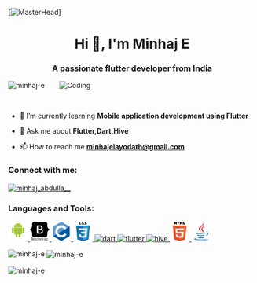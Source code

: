[![MasterHead](https://uploads-ssl.webflow.com/5ef9f09160a5c429970bc031/642815e98fbcbed931bfb3e6_Flutter%20Animations_Cover.png)]
<h1 align="center">Hi 👋, I'm Minhaj E</h1>
<h3 align="center">A passionate flutter developer from India</h3>
<img align="right" alt="Coding" width="400" src="https://blogger.googleusercontent.com/img/a/AVvXsEiBvTaWkOFFihJud4ctimi-3DXWWjwU_x98aUPlba97hoBkHFASSExnr4U5JatHKG_PTDVeyDJ37dPC1EbAtGLNPZP9ixKznYdrTee8cs8kEiiiDfFdHUJ3JDMg2rGLCDCsmYMxSKzq7ci_PrWr4UEuPW1I5VVPTOHY282HjbC4AU5tCVqnvsu-Ss3p">


<p align="left"> <img src="https://komarev.com/ghpvc/?username=minhaj-e&label=Profile%20views&color=0e75b6&style=flat" alt="minhaj-e" /> </p>

<p align="left"> <a href="https://twitter.com/" target="blank"><img src="https://img.shields.io/twitter/follow/?logo=twitter&style=for-the-badge" alt="" /></a> </p>

- 🌱 I’m currently learning **Mobile application development using Flutter**

- 💬 Ask me about **Flutter,Dart,Hive**

- 📫 How to reach me **minhajelayodath@gmail.com**

<h3 align="left">Connect with me:</h3>
<p align="left">
<a href="https://instagram.com/minhaj_abdulla__" target="blank"><img align="center" src="https://raw.githubusercontent.com/rahuldkjain/github-profile-readme-generator/master/src/images/icons/Social/instagram.svg" alt="minhaj_abdulla__" height="30" width="40" /></a>
</p>

<h3 align="left">Languages and Tools:</h3>
<p align="left"> <a href="https://developer.android.com" target="_blank" rel="noreferrer"> <img src="https://raw.githubusercontent.com/devicons/devicon/master/icons/android/android-original-wordmark.svg" alt="android" width="40" height="40"/> </a> <a href="https://getbootstrap.com" target="_blank" rel="noreferrer"> <img src="https://raw.githubusercontent.com/devicons/devicon/master/icons/bootstrap/bootstrap-plain-wordmark.svg" alt="bootstrap" width="40" height="40"/> </a> <a href="https://www.cprogramming.com/" target="_blank" rel="noreferrer"> <img src="https://raw.githubusercontent.com/devicons/devicon/master/icons/c/c-original.svg" alt="c" width="40" height="40"/> </a> <a href="https://www.w3schools.com/css/" target="_blank" rel="noreferrer"> <img src="https://raw.githubusercontent.com/devicons/devicon/master/icons/css3/css3-original-wordmark.svg" alt="css3" width="40" height="40"/> </a> <a href="https://dart.dev" target="_blank" rel="noreferrer"> <img src="https://www.vectorlogo.zone/logos/dartlang/dartlang-icon.svg" alt="dart" width="40" height="40"/> </a> <a href="https://flutter.dev" target="_blank" rel="noreferrer"> <img src="https://www.vectorlogo.zone/logos/flutterio/flutterio-icon.svg" alt="flutter" width="40" height="40"/> </a> <a href="https://hive.apache.org/" target="_blank" rel="noreferrer"> <img src="https://www.vectorlogo.zone/logos/apache_hive/apache_hive-icon.svg" alt="hive" width="40" height="40"/> </a> <a href="https://www.w3.org/html/" target="_blank" rel="noreferrer"> <img src="https://raw.githubusercontent.com/devicons/devicon/master/icons/html5/html5-original-wordmark.svg" alt="html5" width="40" height="40"/> </a> <a href="https://www.java.com" target="_blank" rel="noreferrer"> <img src="https://raw.githubusercontent.com/devicons/devicon/master/icons/java/java-original.svg" alt="java" width="40" height="40"/> </a> </p>

<p><img align="left" src="https://github-readme-stats.vercel.app/api/top-langs?username=minhaj-e&show_icons=true&locale=en&layout=compact" alt="minhaj-e" /></p>

<p>&nbsp;<img align="center" src="https://github-readme-stats.vercel.app/api?username=minhaj-e&show_icons=true&locale=en" alt="minhaj-e" /></p>

<p><img align="center" src="https://github-readme-streak-stats.herokuapp.com/?user=minhaj-e&" alt="minhaj-e" /></p>
